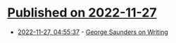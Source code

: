 # [Published on 2022-11-27](index.md)

* [2022-11-27, 04:55:37](https://news.ycombinator.com/item?id=33760526) - [George Saunders on Writing](https://orionmagazine.org/article/george-saunders-writing-interview/)
